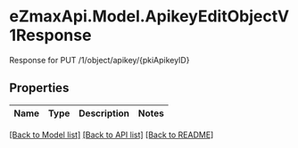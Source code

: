 # eZmaxApi.Model.ApikeyEditObjectV1Response
Response for PUT /1/object/apikey/{pkiApikeyID}

## Properties

Name | Type | Description | Notes
------------ | ------------- | ------------- | -------------

[[Back to Model list]](../README.md#documentation-for-models) [[Back to API list]](../README.md#documentation-for-api-endpoints) [[Back to README]](../README.md)

